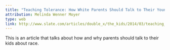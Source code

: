 ```yaml
---
title: "Teaching Tolerance: How White Parents Should Talk to Their Young Kids about Race"
attribution: Melinda Wenner Moyer
type: web
link: http://www.slate.com/articles/double_x/the_kids/2014/03/teaching_tolerance_how_white_parents_should_talk_to_their_kids_about_race.html
---
```


This is an article that talks about how and why parents should talk to their kids about race.

